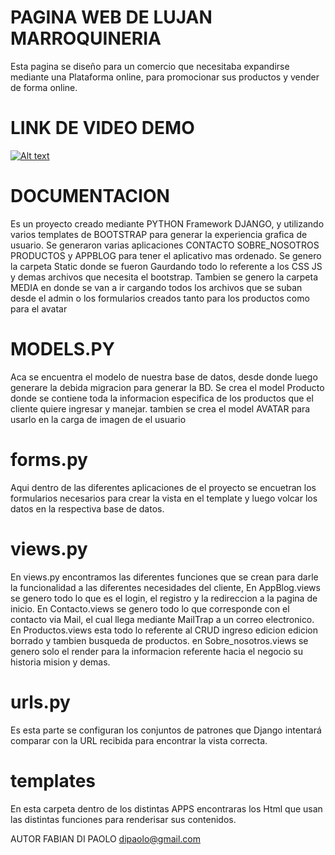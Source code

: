 # PAGINA WEB DE LUJAN MARROQUINERIA
Esta pagina se diseño para un comercio que necesitaba expandirse mediante una Plataforma online, para promocionar sus productos y vender de forma online.

# LINK DE VIDEO DEMO
[![Alt text](https://img.youtube.com/vi/3RFAX3CbSGA/0.jpg)](https://www.youtube.com/watch?v=3RFAX3CbSGA)

# DOCUMENTACION
Es un proyecto creado mediante PYTHON Framework DJANGO, y utilizando varios templates de BOOTSTRAP para generar la experiencia grafica de usuario.
Se generaron varias aplicaciones CONTACTO SOBRE_NOSOTROS PRODUCTOS y APPBLOG para tener el aplicativo mas ordenado. Se genero la carpeta Static donde se fueron
Gaurdando todo lo referente a los CSS JS y demas archivos que necesita el bootstrap. Tambien se genero la carpeta MEDIA en donde se van a ir cargando
todos los archivos que se suban desde el admin o los formularios creados tanto para los productos como para el avatar

# MODELS.PY
Aca se encuentra el modelo de nuestra base de datos, desde donde luego generare la debida migracion para generar la BD. 
Se crea el model Producto donde se contiene toda la informacion especifica de los productos que el cliente quiere ingresar y manejar.
tambien se crea el model AVATAR para usarlo en la carga de imagen de el usuario

# forms.py
Aqui dentro de las diferentes aplicaciones de el proyecto se encuetran los formularios necesarios para crear la vista en el template y luego volcar los datos en la respectiva
base de datos.

# views.py
En views.py encontramos las diferentes funciones que se crean para darle la funcionalidad a las diferentes necesidades del cliente,
En AppBlog.views se genero todo lo que es el login, el registro y la redireccion a la pagina de inicio.
En Contacto.views se genero todo lo que corresponde con el contacto via Mail, el cual llega mediante MailTrap a un correo electronico.
En Productos.views esta todo lo referente al CRUD ingreso edicion edicion borrado y tambien busqueda de productos.
en Sobre_nosotros.views se genero solo el render para la informacion referente hacia el negocio su historia mision y demas.

# urls.py
Es esta parte se configuran los conjuntos de patrones que Django intentará comparar con la URL recibida para encontrar la vista correcta.

# templates
En esta carpeta dentro de los distintas APPS encontraras los Html que usan las distintas funciones para renderisar sus contenidos.


AUTOR FABIAN DI PAOLO
      dipaolo@gmail.com  
